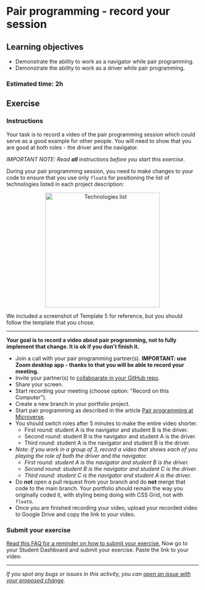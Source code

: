 # Pair programming - record your session

## Learning objectives
- Demonstrate the ability to work as a navigator while pair programming.
- Demonstrate the ability to work as a driver while pair programming.

### Estimated time: 2h

## Exercise

### Instructions

Your task is to record a video of the pair programming session which could serve as a good example for other people.
You will need to show that you are good at both roles - the driver and the navigator.

*IMPORTANT NOTE: Read **all** instructions before you start this exercise.*

During your pair programming session, you need to make changes to your code to ensure that you use only `float`s for positioning the list of technologies listed in each project description:

<p align="center">
    <img src="./images/tech-list.png" alt="Technologies list" width="300px" />
  </p>
  
We included a screenshot of Template 5 for reference, but you should follow the template that you chose.

------

**Your goal is to record a video about pair programming, not to fully implement that change. It is ok if you don't finish it.**

- Join a call with your pair programming partner(s). **IMPORTANT: use Zoom desktop app - thanks to that you will be able to record your meeting.**
- Invite your partner(s) to [collaboarate in your GitHub repo](https://docs.github.com/en/github/setting-up-and-managing-your-github-user-account/managing-access-to-your-personal-repositories/inviting-collaborators-to-a-personal-repository).
- Share your screen.
- Start recording your meeting (choose option: "Record on this Computer").
- Create a new branch in your portfolio project.
- Start pair programming as described in the article [Pair programming at Microverse](https://microverse.zendesk.com/hc/en-us/articles/360046209594).
- You should switch roles after 5 minutes to make the entire video shorter.
    - First round: student A is the navigator and student B is the driver.
    - Second round: student B is the navigator and student A is the driver.
    - Third round: student A is the navigator and student B is the driver.
- *Note: if you work in a group of 3, record a video that shows each of you playing the role of both the driver and the navigator.*
    - *First round: student A is the navigator and student B is the driver.*
    - *Second round: student B is the navigator and student C is the driver.*
    - *Third round: student C is the navigator and student A is the driver.*
- Do **not** open a pull request from your branch and do **not** merge that code to the main branch. Your portfolio should remain the way you originally coded it, with styling being doing with CSS Grid, not with `float`s.
- Once you are finished recording your video, upload your recorded video to Google Drive and copy the link to your video.

### Submit your exercise
[Read this FAQ for a reminder on how to submit your exercise.](https://microverse.zendesk.com/hc/en-us/articles/360061344234)
Now go to your Student Dashboard and submit your exercise.
Paste the link to your video.

------

_If you spot any bugs or issues in this activity, you can [open an issue with your proposed change](https://github.com/microverseinc/curriculum-transversal-skills/blob/main/git-github/articles/open_issue.md)._